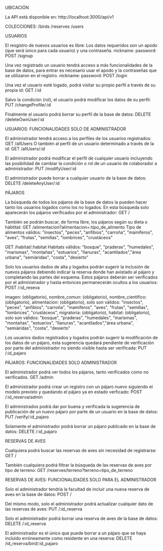 UBICACIÓN

La API está disponible en: http://localhost:3000/api/v1

COLECCIONES:
/birds
/reserves
/users

USUARIOS

El resgistro de nuevos usuarios es libre:
Los datos requeridos son un apodo (que será único para cada usuario) y una contraseña.
nickname:
password:
POST /signup

Una vez registrado un usuario tendrá acceso a más funcionalidades de la base de datos, para entrar es necesario usar el apodo y la contraseñas que se utilizaron en el registro.
nickname:
password:
POST /login

Una vez el usuario esté logado, podrá visitar su propio perfil a través de su propia id:
GET /:id

Salvo la condición (rol), el usuario podrá modificar los datos de su perfil:
PUT /changeProfile/:id

Finalmente el usuario podrá borrar su perfil de la base de datos:
DELETE /deleteOwnUser/:id

USUARIOS: FUNCIONALIDADES SOLO DE ADMINISTRADOR

El administrador tendrá acceso a los perfiles de los usuarios registrados:
GET /allUsers
O también al perfil de un usuario determinado a través de la id:
GET /allUsers/:id

El administrador podrá modificar el perfil de cualquier usuario incluyendo las posibilidad de cambiar la condición o rol de un usuario de colaborador a administrador:
PUT /modifyUser/:id

El administrador puede borrar a cualquier usuario de la base de datos:
DELETE /deleteAnyUser/:id


PÁJAROS

La búsqueda de todos los pájaros de la base de datos la pueden hacer tanto los usuarios logados como los no logados. En esta búsqueda solo aparecerán los pájaros verificados por el administrador:
GET /

También se podrán buscar, de forma libre, los pájaros según su dieta o hábtitat:
GET /alimentacion?alimentacion=:tipo_de_alimento
Tipo de alimentos válidos: "insectos", "peces", "anfibios", "carroña", "mamíferos", "aves", "frutas", "semillas", "lombrices", "crustáceos"

GET /habitat/:habitat 
Habitats válidos: "bosque", "praderas", "humedales", "marismas", "montañas", "estuarios", "llanuras", "acantilados","área urbana", "semiáridas", "costa", "desierto"

Solo los usuarios dados de alta y logados podrán sugerir la inclusión de nuevos pájaros debiendo indicar la reserva donde han avistado al pájaro y completando las partes del esquema. Estos pájaros deberán ser verificados por el administrador y hasta entonces permanecerán ocultos a los usuarios:
POST /:id_reseva

imagen: (obligatorio),
nombre_comun: (obligatorio),
nombre_cientifico: (obligatorio),
alimentacion: (obligatorio), solo son válidos: "insectos", "peces", "anfibios", "carroña", "mamíferos", "aves", "frutas", "semillas", "lombrices", "crustáceos",
migratoria: (obligatorio),
habitat: (obligatorio), solo son válidos: "bosque", "praderas", "humedales", "marismas", "montañas", "estuarios", "llanuras", "acantilados","área urbana", "semiáridas", "costa", "desierto"

Los usuarios dados registrados y logados podrán sugerir la modificación de los datos de un pájaro, esta sugerencia quedará pendiente de verificación por parte del administrador no siendo visible hasta ser verificada:
PUT /:id_pajaro

PÁJAROS: FUNCIONALIDADES SOLO ADMINISTRADOR

El administrador podrá ver todos los pájaros, tanto verificados como no verificados.
GET /admin

El administrador podrá crear un registro con un pájaro nuevo siguiendo el modelo previsto y quedando el pájaro ya en estado verficado:
POST /:id_reserva/admin

El administrados podrá dar por buena y verificada la sugerencia de publicación de un nuevo pájaro por parte de un usuario en la base de datos:
PUT /verify/:id_pajaro

Solamente el administrador podrá borrar un pájaro publicado en la base de datos:
DELETE /:id_pajaro


RESERVAS DE AVES

Cualquiera podrá buscar las reservas de aves sin necesidad de registrarse:
GET /

También cualquiera podrá filtrar la búsqueda de las reservas de aves por tipo de terreno:
GET /reserves/terreno?terreno=tipo_de_terreno

RESERVAS DE AVES: FUNCIONALIDADES SOLO PARA EL ADMINISTRADOR

Solo el administrador tendría la facultad de incluir una nueva reserva de aves en la base de datos:
POST /

Del mismo modo, solo el administrador podrá actualizar cualquier dato de las reservas de aves:
PUT /:id_reserva

Solo el administrador podrá borrar una reserva de aves de la base de datos:
DELETE /:id_reserva

El administrador es el único que puede borrar a un pájaro que se haya incluido erróneamente como residente en una reserva:
DELETE /id_reserva/bird/:id_pajaro